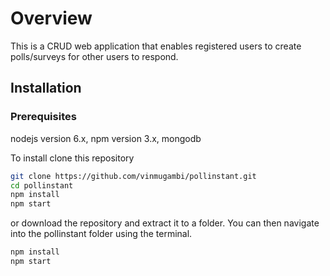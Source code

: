 # Overview

This is a CRUD web application that enables registered users to create polls/surveys for other users to respond.

## Installation
### Prerequisites

nodejs version 6.x, npm version 3.x, mongodb

To install clone this repository
```bash
git clone https://github.com/vinmugambi/pollinstant.git
cd pollinstant
npm install
npm start
```
or download the repository and extract it to a folder. You can then navigate into the  pollinstant folder using the terminal.
```bash
npm install
npm start
```
